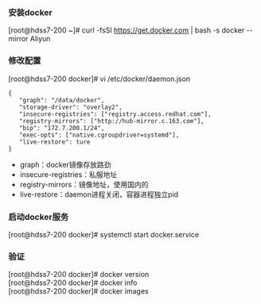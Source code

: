 ### 安装docker
[root@hdss7-200 ~]# curl -fsSl https://get.docker.com | bash -s docker --mirror Aliyun

### 修改配置
[root@hdss7-200 docker]# vi /etc/docker/daemon.json  
```base
{
   "graph": "/data/docker",
   "storage-driver": "overlay2",
   "insecure-registries": ["registry.access.redhat.com"],
   "registry-mirrors": ["http://hub-mirror.c.163.com"],
   "bip": "172.7.200.1/24",
   "exec-opts": ["native.cgroupdriver=systemd"],
   "live-restore": ture
}
```
- graph：docker镜像存放路劲  
- insecure-registries：私服地址  
- registry-mirrors：镜像地址，使用国内的  
- live-restore：daemon进程关闭，容器进程独立pid

### 启动docker服务
[root@hdss7-200 docker]# systemctl start docker.service  

### 验证
[root@hdss7-200 docker]# docker version  
[root@hdss7-200 docker]# docker info  
[root@hdss7-200 docker]# docker images  
